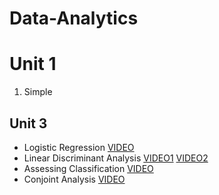 # Data-Analytics

# Unit 1

1. Simple 

## Unit 3

* Logistic Regression       [VIDEO](https://youtu.be/I83ceA-SXAc)
* Linear Discriminant Analysis   [VIDEO1](https://youtu.be/fLykH1tNU7w) [VIDEO2](https://youtu.be/pqho03husl4)
* Assessing Classification [VIDEO](https://youtu.be/HktFcyPkaeY)
* Conjoint Analysis  [VIDEO](https://youtu.be/rCifMNpYP60)
